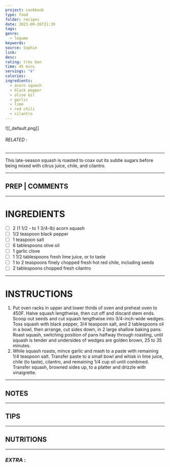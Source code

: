 ```yaml
---
project: cookbook
type: food
folder: recipes
date: 2023-09-26T21:39
tags: 
genre:
  - legume
keywords: 
source: Sophie
link: 
desc: 
rating: très bon
time: 45 mins
servings: "4"
calories: 
ingredients:
  - acorn squash
  - black pepper
  - olive oil
  - garlic
  - lime
  - red chili
  - cilantro
---
```


![[_default.png]]
###### *RELATED* : 
---
This late-season squash is roasted to coax out its subtle sugars before being mixed with citrus juice, chile, and cilantro.

---
## PREP | COMMENTS



---
# INGREDIENTS

- [ ] 2 (1 1/2 - to 1 3/4-lb) acorn squash
- [ ] 1/2 teaspoon black pepper
- [ ] 1 teaspoon salt
- [ ] 6 tablespoons olive oil
- [ ] 1 garlic clove
- [ ] 1 1/2 tablespoons fresh lime juice, or to taste
- [ ] 1 to 2 teaspoons finely chopped fresh hot red chile, including seeds
- [ ] 2 tablespoons chopped fresh cilantro

---
# INSTRUCTIONS

1. Put oven racks in upper and lower thirds of oven and preheat oven to 450F. Halve squash lengthwise, then cut off and discard stem ends. Scoop out seeds and cut squash lengthwise into 3/4-inch-wide wedges. Toss squash with black pepper, 3/4 teaspoon salt, and 2 tablespoons oil in a bowl, then arrange, cut sides down, in 2 large shallow baking pans. Roast squash, switching position of pans halfway through roasting, until squash is tender and undersides of wedges are golden brown, 25 to 35 minutes.
2. While squash roasts, mince garlic and mash to a paste with remaining 1/4 teaspoon salt. Transfer paste to a small bowl and whisk in lime juice, chile (to taste), cilantro, and remaining 1/4 cup oil until combined. Transfer squash, browned sides up, to a platter and drizzle with vinaigrette.

---
## NOTES



---
## TIPS



---
## NUTRITIONS



---
### *EXTRA* :



